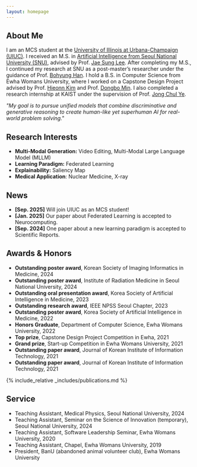```yaml
---
layout: homepage
---
```


## About Me

I am an MCS student at the [University of Illinois at Urbana-Champaign (UIUC)](https://illinois.edu). I received an M.S. in [Artificial Intelligence from Seoul National University (SNU)](https://gsai.snu.ac.kr/), advised by Prof. [Jae Sung Lee](https://scholar.google.com/citations?user=NXlghNYAAAAJ&hl=ko&oi=ao). After completing my M.S., I continued my research at SNU as a post-master’s researcher under the guidance of Prof. [Bohyung Han](https://scholar.google.com/citations?hl=ko&user=9aaeCToAAAAJ). I hold a B.S. in Computer Science from Ewha Womans University, where I worked on a Capstone Design Project advised by Prof. [Hieonn Kim](https://kr.linkedin.com/in/%ED%98%84%EC%88%98-%EA%B9%80-50424a18b) and Prof. [Dongbo Min](https://scholar.google.com/citations?hl=ko&user=3REUPXYAAAAJ&view_op=list_works&citft=1&email_for_op=hb0522%40snu.ac.kr&gmla=ANZ5fUP63sEo98hY2CF0Pn0c1c1yJexX52ZO4Z1Cv1xrY5T2718Wo2It5ehKtC_dbGYP63mxbQrAXzQYNX_VzNrX13d0AlxojZmrbvoZhHGjTlfm4Gr5Zc7msf79C0eR1FQpDZOYzThQOvxnMcf4eGZzihKvhyoqjKjHwwwXyDjkpY-P0X4YL-TpDikp9F1OGlp6ubqYWVuSaflB0UIXVDhuAFrjgyLaedOFQWAZPc77-aiTdH968zOYjunXR3v3sm94eQ). I also completed a research internship at KAIST under the supervision of Prof. [Jong Chul Ye](https://scholar.google.com/citations?hl=ko&user=HNMjoNEAAAAJ).

<p style="font-style: italic;">
  "My goal is to pursue unified models that combine discriminative and generative reasoning to create human-like yet superhuman AI for real-world problem solving."
</p>

## Research Interests

- **Multi-Modal Generation:** Video Editing, Multi-Modal Large Language Model (MLLM)
- **Learning Paradigm:** Federated Learning
- **Explainability:** Saliency Map
- **Medical Application**: Nuclear Medicine, X-ray

## News
- **[Sep. 2025]** Will join UIUC as an MCS student!
- **[Jan. 2025]** Our paper about Federated Learning is accepted to Neurocomputing.
- **[Sep. 2024]** One paper about a new learning paradigm is accepted to Scientific Reports.

## Awards & Honors
- **Outstanding poster award**, Korean Society of Imaging Informatics in Medicine, 2024
- **Outstanding poster award**, Institute of Radiation Medicine in Seoul National University, 2024
- **Outstanding oral presentation award**, Korea Society of Artificial Intelligence in Medicine, 2023
- **Outstanding research award**, IEEE NPSS Seoul Chapter, 2023
- **Outstanding poster award**, Korea Society of Artificial Intelligence in Medicine, 2022
- **Honors Graduate**, Department of Computer Science, Ewha Womans University, 2022
- **Top prize**, Capstone Design Project Competition in Ewha, 2021
- **Grand prize**, Start-up Competition in Ewha Womans University, 2021
- **Outstanding paper award**, Journal of Korean Institute of Information Technology, 2021
- **Outstanding paper award**, Journal of Korean Institute of Information Technology, 2021

{% include_relative _includes/publications.md %}

## Service
- Teaching Assistant, Medical Physics, Seoul National University, 2024  
- Teaching Assistant, Seminar on the Science of Innovation (temporary), Seoul National University, 2024  
- Teaching Assistant, Software Leadership Seminar, Ewha Womans University, 2020  
- Teaching Assistant, Chapel, Ewha Womans University, 2019
- President, BanU (abandoned animal volunteer club), Ewha Womans University
